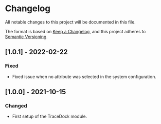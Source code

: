 # Changelog
All notable changes to this project will be documented in this file.

The format is based on [Keep a Changelog](https://keepachangelog.com/en/1.0.0/),
and this project adheres to [Semantic Versioning](https://semver.org/spec/v2.0.0.html).

## [1.0.1] - 2022-02-22
### Fixed
- Fixed issue when no attribute was selected in the system configuration.

## [1.0.0] - 2021-10-15
### Changed
- First setup of the TraceDock module.
